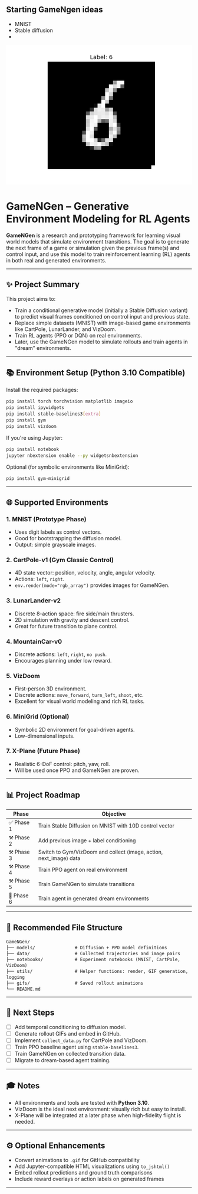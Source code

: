 ## Starting GameNgen ideas

* MNIST
* Stable diffusion
* 


![GameNGen demo](anim.gif)


# GameNGen – Generative Environment Modeling for RL Agents

**GameNGen** is a research and prototyping framework for learning visual world models that simulate environment transitions. The goal is to generate the next frame of a game or simulation given the previous frame(s) and control input, and use this model to train reinforcement learning (RL) agents in both real and generated environments.

---

## ✨ Project Summary

This project aims to:

* Train a conditional generative model (initially a Stable Diffusion variant) to predict visual frames conditioned on control input and previous state.
* Replace simple datasets (MNIST) with image-based game environments like CartPole, LunarLander, and VizDoom.
* Train RL agents (PPO or DQN) on real environments.
* Later, use the GameNGen model to simulate rollouts and train agents in "dream" environments.

---

## 📚 Environment Setup (Python 3.10 Compatible)

Install the required packages:

```bash
pip install torch torchvision matplotlib imageio
pip install ipywidgets
pip install stable-baselines3[extra]
pip install gym
pip install vizdoom
```

If you're using Jupyter:

```bash
pip install notebook
jupyter nbextension enable --py widgetsnbextension
```

Optional (for symbolic environments like MiniGrid):

```bash
pip install gym-minigrid
```

---

## 🌐 Supported Environments

### 1. MNIST (Prototype Phase)

* Uses digit labels as control vectors.
* Good for bootstrapping the diffusion model.
* Output: simple grayscale images.

### 2. CartPole-v1 (Gym Classic Control)

* 4D state vector: position, velocity, angle, angular velocity.
* Actions: `left`, `right`.
* `env.render(mode="rgb_array")` provides images for GameNGen.

### 3. LunarLander-v2

* Discrete 8-action space: fire side/main thrusters.
* 2D simulation with gravity and descent control.
* Great for future transition to plane control.

### 4. MountainCar-v0

* Discrete actions: `left`, `right`, `no push`.
* Encourages planning under low reward.

### 5. VizDoom

* First-person 3D environment.
* Discrete actions: `move_forward`, `turn_left`, `shoot`, etc.
* Excellent for visual world modeling and rich RL tasks.

### 6. MiniGrid (Optional)

* Symbolic 2D environment for goal-driven agents.
* Low-dimensional inputs.

### 7. X-Plane (Future Phase)

* Realistic 6-DoF control: pitch, yaw, roll.
* Will be used once PPO and GameNGen are proven.

---

## 📊 Project Roadmap

| Phase      | Objective                                                           |
| ---------- | ------------------------------------------------------------------- |
| ✅ Phase 1  | Train Stable Diffusion on MNIST with 10D control vector             |
| ⚒ Phase 2  | Add previous image + label conditioning                             |
| ⚒ Phase 3  | Switch to Gym/VizDoom and collect (image, action, next\_image) data |
| ⚒ Phase 4  | Train PPO agent on real environment                                 |
| ⚒ Phase 5  | Train GameNGen to simulate transitions                              |
| 🧠 Phase 6 | Train agent in generated dream environments                         |

---

## 📁 Recommended File Structure

```
GameNGen/
├── models/               # Diffusion + PPO model definitions
├── data/                 # Collected trajectories and image pairs
├── notebooks/            # Experiment notebooks (MNIST, CartPole, VizDoom)
├── utils/                # Helper functions: render, GIF generation, logging
├── gifs/                 # Saved rollout animations
└── README.md
```

---

## 🚷 Next Steps

* [ ] Add temporal conditioning to diffusion model.
* [ ] Generate rollout GIFs and embed in GitHub.
* [ ] Implement `collect_data.py` for CartPole and VizDoom.
* [ ] Train PPO baseline agent using `stable-baselines3`.
* [ ] Train GameNGen on collected transition data.
* [ ] Migrate to dream-based agent training.

---

## 🎓 Notes

* All environments and tools are tested with **Python 3.10**.
* VizDoom is the ideal next environment: visually rich but easy to install.
* X-Plane will be integrated at a later phase when high-fidelity flight is needed.

---

## ⚙ Optional Enhancements

* Convert animations to `.gif` for GitHub compatibility
* Add Jupyter-compatible HTML visualizations using `to_jshtml()`
* Embed rollout predictions and ground truth comparisons
* Include reward overlays or action labels on generated frames

---

